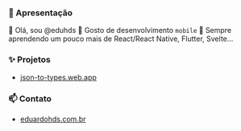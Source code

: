 ### 👋 Apresentação

👋 Olá, sou @eduhds
👀 Gosto de desenvolvimento `mobile`
🌱 Sempre aprendendo um pouco mais de React/React Native, Flutter, Svelte...

### ✨ Projetos

- [json-to-types.web.app](https://json-to-types.web.app)

### 📫 Contato

- [eduardohds.com.br](https://eduardohds.com.br)

<!---
eduhds/eduhds is a ✨ special ✨ repository because its `README.md` (this file) appears on your GitHub profile.
You can click the Preview link to take a look at your changes.
--->
